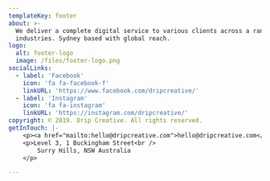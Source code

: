 ```yaml
---
templateKey: footer
about: >-
  We deliver a complete digital service to various clients across a range of
  industries. Sydney based with global reach.
logo:
  alt: footer-logo
  image: /files/footer-logo.png
socialLinks:
  - label: 'Facebook'
    icon: 'fa fa-facebook-f'
    linkURL: 'https://www.facebook.com/dripcreative/'
  - label: 'Instagram'
    icon: 'fa fa-instagram'
    linkURL: 'https://instagram.com/dripcreative/'
copyright: © 2019. Drip Creative. All rights reserved.
getInTouch: |-
    <p><a href="mailto:hello@dripcreative.com">hello@dripcreative.com</a></p> <br />
    <p>Level 3, 1 Buckingham Street<br />
        Surry Hills, NSW Australia
    </p>

---
```


